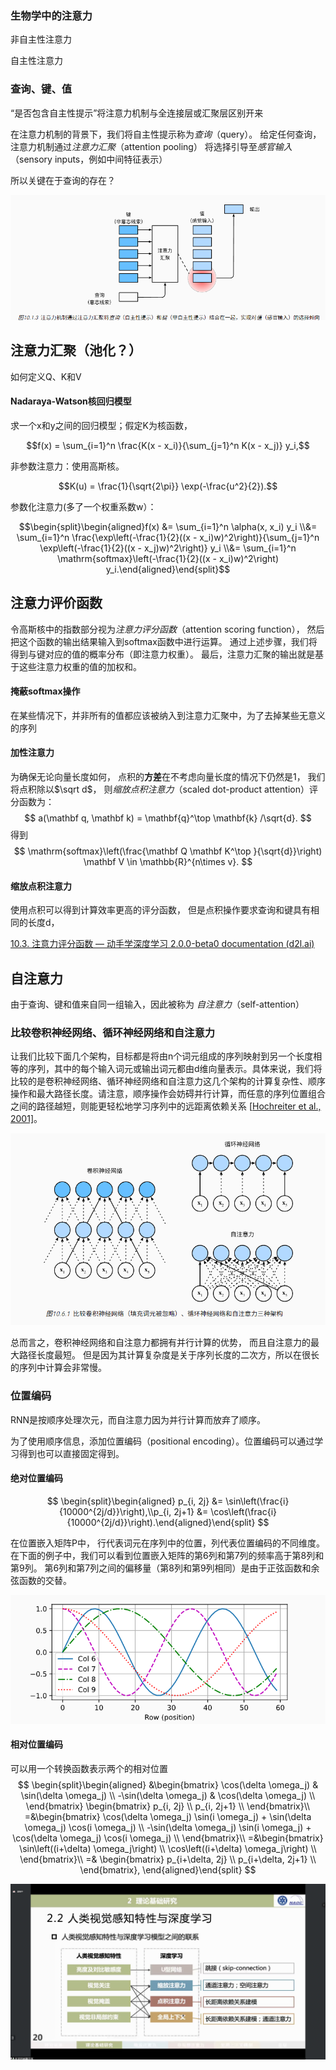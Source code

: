 ### 生物学中的注意力

非自主性注意力

自主性注意力

### 查询、键、值

“是否包含自主性提示”将注意力机制与全连接层或汇聚层区别开来

在注意力机制的背景下，我们将自主性提示称为*查询*（query）。 给定任何查询，注意力机制通过*注意力汇聚*（attention pooling） 将选择引导至*感官输入*（sensory inputs，例如中间特征表示）

所以关键在于查询的存在？

![image-20220627204433890](../imags/image-20220627204433890.png)



## 注意力汇聚（池化？）

如何定义Q、K和V

#### Nadaraya-Watson核回归模型

求一个x和y之间的回归模型；假定K为核函数，

$$f(x) = \sum_{i=1}^n \frac{K(x - x_i)}{\sum_{j=1}^n K(x - x_j)} y_i,$$

非参数注意力：使用高斯核。

$$K(u) = \frac{1}{\sqrt{2\pi}} \exp(-\frac{u^2}{2}).$$

参数化注意力(多了一个权重系数w）：

$$\begin{split}\begin{aligned}f(x) &= \sum_{i=1}^n \alpha(x, x_i) y_i \\&= \sum_{i=1}^n \frac{\exp\left(-\frac{1}{2}((x - x_i)w)^2\right)}{\sum_{j=1}^n \exp\left(-\frac{1}{2}((x - x_j)w)^2\right)} y_i \\&= \sum_{i=1}^n \mathrm{softmax}\left(-\frac{1}{2}((x - x_i)w)^2\right) y_i.\end{aligned}\end{split}$$





## 注意力评价函数

令高斯核中的指数部分视为*注意力评分函数*（attention scoring function）， 然后把这个函数的输出结果输入到softmax函数中进行运算。 通过上述步骤，我们将得到与键对应的值的概率分布（即注意力权重）。 最后，注意力汇聚的输出就是基于这些注意力权重的值的加权和。

#### 掩蔽softmax操作

在某些情况下，并非所有的值都应该被纳入到注意力汇聚中，为了去掉某些无意义的序列

#### 加性注意力

为确保无论向量长度如何， 点积的**方差**在不考虑向量长度的情况下仍然是1， 我们将点积除以$\sqrt d$， 则*缩放点积注意力*（scaled dot-product attention）评分函数为：
$$
a(\mathbf q, \mathbf k) = \mathbf{q}^\top \mathbf{k}  /\sqrt{d}.
$$
得到
$$
\mathrm{softmax}\left(\frac{\mathbf Q \mathbf K^\top }{\sqrt{d}}\right) \mathbf V \in \mathbb{R}^{n\times v}.
$$


#### 缩放点积注意力

使用点积可以得到计算效率更高的评分函数， 但是点积操作要求查询和键具有相同的长度d，

[10.3. 注意力评分函数 — 动手学深度学习 2.0.0-beta0 documentation (d2l.ai)](https://zh.d2l.ai/chapter_attention-mechanisms/attention-scoring-functions.html)



## 自注意力

 由于查询、键和值来自同一组输入，因此被称为 *自注意力*（self-attention）

### 比较卷积神经网络、循环神经网络和自注意力

让我们比较下面几个架构，目标都是将由n个词元组成的序列映射到另一个长度相等的序列，其中的每个输入词元或输出词元都由d维向量表示。具体来说，我们将比较的是卷积神经网络、循环神经网络和自注意力这几个架构的计算复杂性、顺序操作和最大路径长度。请注意，顺序操作会妨碍并行计算，而任意的序列位置组合之间的路径越短，则能更轻松地学习序列中的远距离依赖关系 [[Hochreiter et al., 2001\]](https://zh.d2l.ai/chapter_references/zreferences.html#hochreiter-bengio-frasconi-ea-2001)。

![image-20220627205504899](../imags/image-20220627205504899.png)

总而言之，卷积神经网络和自注意力都拥有并行计算的优势， 而且自注意力的最大路径长度最短。 但是因为其计算复杂度是关于序列长度的二次方，所以在很长的序列中计算会非常慢。

### 位置编码

RNN是按顺序处理次元，而自注意力因为并行计算而放弃了顺序。

为了使用顺序信息，添加位置编码（positional encoding）。位置编码可以通过学习得到也可以直接固定得到。

#### 绝对位置编码

$$
\begin{split}\begin{aligned} p_{i, 2j} &= \sin\left(\frac{i}{10000^{2j/d}}\right),\\p_{i, 2j+1} &= \cos\left(\frac{i}{10000^{2j/d}}\right).\end{aligned}\end{split}
$$

在位置嵌入矩阵P中， 行代表词元在序列中的位置，列代表位置编码的不同维度。 在下面的例子中，我们可以看到位置嵌入矩阵的第6列和第7列的频率高于第8列和第9列。 第6列和第7列之间的偏移量（第8列和第9列相同）是由于正弦函数和余弦函数的交替。

![image-20220629100658074](../imags/image-20220629100658074.png)

#### 相对位置编码

可以用一个转换函数表示两个的相对位置
$$
\begin{split}\begin{aligned}
&\begin{bmatrix} \cos(\delta \omega_j) & \sin(\delta \omega_j) \\  -\sin(\delta \omega_j) & \cos(\delta \omega_j) \\ \end{bmatrix}
\begin{bmatrix} p_{i, 2j} \\  p_{i, 2j+1} \\ \end{bmatrix}\\
=&\begin{bmatrix} \cos(\delta \omega_j) \sin(i \omega_j) + \sin(\delta \omega_j) \cos(i \omega_j) \\  -\sin(\delta \omega_j) \sin(i \omega_j) + \cos(\delta \omega_j) \cos(i \omega_j) \\ \end{bmatrix}\\
=&\begin{bmatrix} \sin\left((i+\delta) \omega_j\right) \\  \cos\left((i+\delta) \omega_j\right) \\ \end{bmatrix}\\
=&
\begin{bmatrix} p_{i+\delta, 2j} \\  p_{i+\delta, 2j+1} \\ \end{bmatrix},
\end{aligned}\end{split}
$$




![image-20220629095840107](../imags/image-20220629095840107.png)